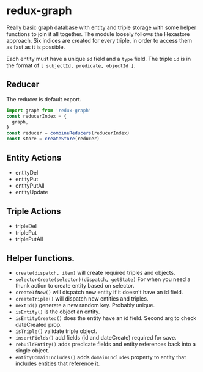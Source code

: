 # redux-graph

Really basic graph database with entity and triple storage with some helper functions to join it all together. The module loosely follows the Hexastore approach. Six indices are created for every triple, in order to access them as fast as it is possible.

Each entity must have a unique `id` field and a `type` field.
The triple `id` is in the format of `[ subjectId, predicate, objectId ]`.

## Reducer

The reducer is default export.

```javascript
import graph from 'redux-graph'
const reducerIndex = {
  graph,
}
const reducer = combineReducers(reducerIndex)
const store = createStore(reducer)
```

## Entity Actions

* entityDel
* entityPut
* entityPutAll
* entityUpdate

## Triple Actions

* tripleDel
* triplePut
* triplePutAll

## Helper functions.

* `create(dispatch, item)` will create required triples and objects.
* `selectorCreate(selector)(dispatch, getState)` For when you need a thunk action to create entity based on selector.
* `createIfNew()` will dispatch new entity if it doesn't have an id field.
* `createTriple()` will dispatch new entities and triples.
* `nextId()` generate a new random key. Probably unique.
* `isEntity()` is the object an entity.
* `isEntityCreated()` does the entity have an id field. Second arg to check dateCreated prop.
* `isTriple()` validate triple object.
* `insertFields()` add fields (id and dateCreate) required for save.
* `rebuildEntity()` adds predicate fields and entity references back into a single object.
* `entityDomainIncludes()` adds `domainIncludes` property to entity that includes entities that reference it.
